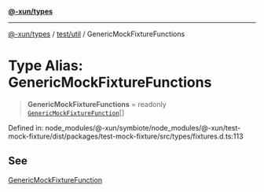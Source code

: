 [**@-xun/types**](../../../README.md)

***

[@-xun/types](../../../README.md) / [test/util](../README.md) / GenericMockFixtureFunctions

# Type Alias: GenericMockFixtureFunctions

> **GenericMockFixtureFunctions** = readonly [`GenericMockFixtureFunction`](GenericMockFixtureFunction.md)[]

Defined in: node\_modules/@-xun/symbiote/node\_modules/@-xun/test-mock-fixture/dist/packages/test-mock-fixture/src/types/fixtures.d.ts:113

## See

[GenericMockFixtureFunction](GenericMockFixtureFunction.md)
